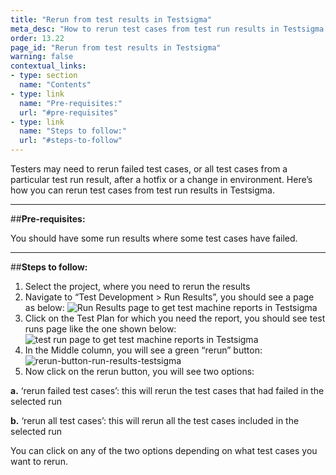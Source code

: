```yaml
---
title: "Rerun from test results in Testsigma"
meta_desc: "How to rerun test cases from test run results in Testsigma."
order: 13.22
page_id: "Rerun from test results in Testsigma"
warning: false
contextual_links:
- type: section
  name: "Contents"
- type: link
  name: "Pre-requisites:"
  url: "#pre-requisites"
- type: link
  name: "Steps to follow:"
  url: "#steps-to-follow"
---
```


Testers may need to rerun failed test cases, or all test cases from a particular test run result, after a hotfix or a change in environment. Here’s how you can rerun test cases from test run results in Testsigma.

---
##**Pre-requisites:**

You should have some run results where some test cases have failed.

---
##**Steps to follow:**

1. Select the project, where you need to rerun the results
2. Navigate to “Test Development > Run Results”, you should see a page as below:
   ![Run Results page to get test machine reports in Testsigma](https://docs.testsigma.com/images/rerun/run-results-page-to-get-test-machine-reports-testsigma.png)
3. Click on the Test Plan for which you need the report, you should see test runs page like the one shown below:
   ![test run page to get test machine reports in Testsigma](https://docs.testsigma.com/images/rerun/test-run-page-to-get-test-machine-reports-rerun-testsigma.png)
4. In the Middle column, you will see a green “rerun” button:
   ![rerun-button-run-results-testsigma](https://docs.testsigma.com/images/rerun/rerun-button-run-results-testsigma.png)
5. Now click on the rerun button, you will see two options: 

  **a.** ‘rerun failed test cases’: this will rerun the test cases that had failed in the selected run 

  **b.** ‘rerun all test cases’: this will rerun all the test cases included in the selected run

 You can click on any of the two options depending on what test cases you want to rerun.
   
